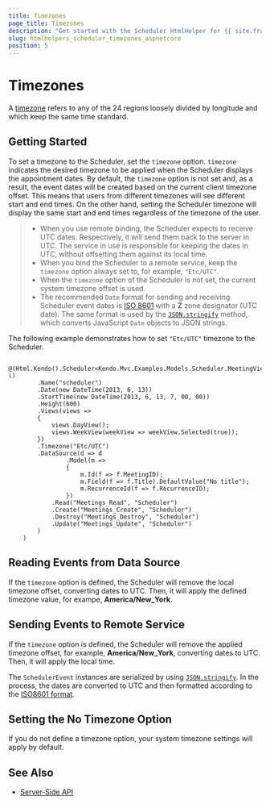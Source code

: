 ```yaml
---
title: Timezones
page_title: Timezones
description: "Get started with the Scheduler HtmlHelper for {{ site.framework }} and learn how to configure its timezone."
slug: htmlhelpers_scheduler_timezones_aspnetcore
position: 5
---
```


# Timezones

A [timezone](http://www.timeanddate.com/time/time-zones.html) refers to any of the 24 regions loosely divided by longitude and which keep the same time standard.

## Getting Started

To set a timezone to the Scheduler, set the `timezone` option. `timezone` indicates the desired timezone to be applied when the Scheduler displays the appointment dates. By default, the `timezone` option is not set and, as a result, the event dates will be created based on the current client timezone offset. This means that users from different timezones will see different start and end times. On the other hand, setting the Scheduler timezone will display the same start and end times regardless of the timezone of the user.

> * When you use remote binding, the Scheduler expects to receive UTC dates. Respectively, it will send them back to the server in UTC. The service in use is responsible for keeping the dates in UTC, without offsetting them against its local time.
> * When you bind the Scheduler to a remote service, keep the `timezone` option always set to, for example, `"Etc/UTC"`.
> * When the `timezone` option of the Scheduler is not set, the current system timezone offset is used.
> * The recommended `Date` format for sending and receiving Scheduler event dates is [ISO 8601](https://en.wikipedia.org/wiki/ISO_8601) with a **Z** zone designator (UTC date). The same format is used by the [`JSON.stringify`](https://developer.mozilla.org/en-US/docs/Web/JavaScript/Reference/Global_Objects/JSON/stringify) method, which converts JavaScript `Date` objects to JSON strings.

The following example demonstrates how to set `"Etc/UTC"` timezone to the Scheduler.

```
    @(Html.Kendo().Scheduler<Kendo.Mvc.Examples.Models.Scheduler.MeetingViewModel>()
        .Name("scheduler")
        .Date(new DateTime(2013, 6, 13))
        .StartTime(new DateTime(2013, 6, 13, 7, 00, 00))
        .Height(600)
        .Views(views =>
        {
            views.DayView();
            views.WeekView(weekView => weekView.Selected(true));
        })
        .Timezone("Etc/UTC")
        .DataSource(d => d
                .Model(m =>
                {
                    m.Id(f => f.MeetingID);
                    m.Field(f => f.Title).DefaultValue("No title");
                    m.RecurrenceId(f => f.RecurrenceID);
                })
            .Read("Meetings_Read", "Scheduler")
            .Create("Meetings_Create", "Scheduler")
            .Destroy("Meetings_Destroy", "Scheduler")
            .Update("Meetings_Update", "Scheduler")
        )
    )
```

## Reading Events from Data Source

If the `timezone` option is defined, the Scheduler will remove the local timezone offset, converting dates to UTC. Then, it will apply the defined timezone value, for exampe, **America/New_York**.

## Sending Events to Remote Service

If the `timezone` option is defined, the Scheduler will remove the applied timezone offset, for example, **America/New_York**, converting dates to UTC. Then, it will apply the local time.

The `SchedulerEvent` instances are serialized by using [`JSON.stringify`](https://developer.mozilla.org/en-US/docs/Web/JavaScript/Reference/Global_Objects/JSON/stringify). In the process, the dates are converted to UTC and then formatted according to the [ISO8601 format](https://en.wikipedia.org/wiki/ISO_8601).

## Setting the No Timezone Option

If you do not define a timezone option, your system timezone settings will apply by default.

## See Also

* [Server-Side API](/api/scheduler)
